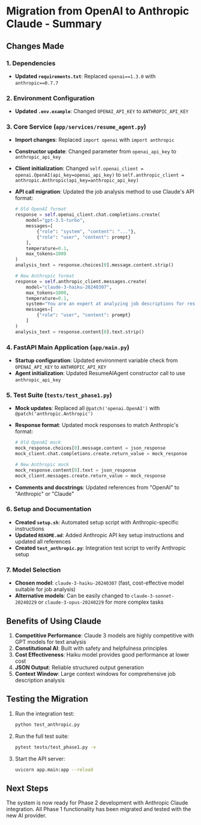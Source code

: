 # Migration from OpenAI to Anthropic Claude - Summary

## Changes Made

### 1. Dependencies

- **Updated `requirements.txt`**: Replaced `openai==1.3.0` with `anthropic==0.7.7`

### 2. Environment Configuration

- **Updated `.env.example`**: Changed `OPENAI_API_KEY` to `ANTHROPIC_API_KEY`

### 3. Core Service (`app/services/resume_agent.py`)

- **Import changes**: Replaced `import openai` with `import anthropic`
- **Constructor update**: Changed parameter from `openai_api_key` to `anthropic_api_key`
- **Client initialization**: Changed `self.openai_client = openai.OpenAI(api_key=openai_api_key)` to `self.anthropic_client = anthropic.Anthropic(api_key=anthropic_api_key)`
- **API call migration**: Updated the job analysis method to use Claude's API format:

  ```python
  # Old OpenAI format
  response = self.openai_client.chat.completions.create(
      model="gpt-3.5-turbo",
      messages=[
          {"role": "system", "content": "..."},
          {"role": "user", "content": prompt}
      ],
      temperature=0.1,
      max_tokens=1000
  )
  analysis_text = response.choices[0].message.content.strip()

  # New Anthropic format
  response = self.anthropic_client.messages.create(
      model="claude-3-haiku-20240307",
      max_tokens=1000,
      temperature=0.1,
      system="You are an expert at analyzing job descriptions for resume optimization.",
      messages=[
          {"role": "user", "content": prompt}
      ]
  )
  analysis_text = response.content[0].text.strip()
  ```

### 4. FastAPI Main Application (`app/main.py`)

- **Startup configuration**: Updated environment variable check from `OPENAI_API_KEY` to `ANTHROPIC_API_KEY`
- **Agent initialization**: Updated ResumeAIAgent constructor call to use `anthropic_api_key`

### 5. Test Suite (`tests/test_phase1.py`)

- **Mock updates**: Replaced all `@patch('openai.OpenAI')` with `@patch('anthropic.Anthropic')`
- **Response format**: Updated mock responses to match Anthropic's format:

  ```python
  # Old OpenAI mock
  mock_response.choices[0].message.content = json_response
  mock_client.chat.completions.create.return_value = mock_response

  # New Anthropic mock
  mock_response.content[0].text = json_response
  mock_client.messages.create.return_value = mock_response
  ```

- **Comments and docstrings**: Updated references from "OpenAI" to "Anthropic" or "Claude"

### 6. Setup and Documentation

- **Created `setup.sh`**: Automated setup script with Anthropic-specific instructions
- **Updated `README.md`**: Added Anthropic API key setup instructions and updated all references
- **Created `test_anthropic.py`**: Integration test script to verify Anthropic setup

### 7. Model Selection

- **Chosen model**: `claude-3-haiku-20240307` (fast, cost-effective model suitable for job analysis)
- **Alternative models**: Can be easily changed to `claude-3-sonnet-20240229` or `claude-3-opus-20240229` for more complex tasks

## Benefits of Using Claude

1. **Competitive Performance**: Claude 3 models are highly competitive with GPT models for text analysis
2. **Constitutional AI**: Built with safety and helpfulness principles
3. **Cost Effectiveness**: Haiku model provides good performance at lower cost
4. **JSON Output**: Reliable structured output generation
5. **Context Window**: Large context windows for comprehensive job description analysis

## Testing the Migration

1. Run the integration test:

   ```bash
   python test_anthropic.py
   ```

2. Run the full test suite:

   ```bash
   pytest tests/test_phase1.py -v
   ```

3. Start the API server:
   ```bash
   uvicorn app.main:app --reload
   ```

## Next Steps

The system is now ready for Phase 2 development with Anthropic Claude integration. All Phase 1 functionality has been migrated and tested with the new AI provider.
